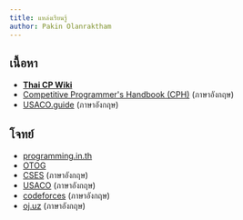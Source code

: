 ```yaml
---
title: แหล่งเรียนรู้
author: Pakin Olanraktham
---
```


## เนื้อหา
- **[Thai CP Wiki](https://thai-cp.github.io/)**
- [Competitive Programmer's Handbook (CPH)](https://cses.fi/book/book.pdf) (ภาษาอังกฤษ)
- [USACO.guide](https://usaco.guide) (ภาษาอังกฤษ)

## โจทย์
- [programming.in.th](https://programming.in.th)
- [OTOG](https://otog.in.th)
- [CSES](https://cses.fi/problemset) (ภาษาอังกฤษ)
- [USACO](https://usaco.org) (ภาษาอังกฤษ)
- [codeforces](https://codeforces.com) (ภาษาอังกฤษ)
- [oj.uz](https://oj.uz) (ภาษาอังกฤษ)